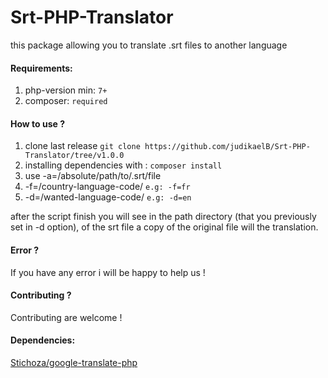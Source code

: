 # Srt-PHP-Translator
this package allowing you to translate .srt files to another language

#### Requirements:
1. php-version min: `7+`
2. composer: `required`

#### How to use ?
1. clone last release `git clone https://github.com/judikaelB/Srt-PHP-Translator/tree/v1.0.0`
2. installing dependencies with : ` composer install `
3. use -a=/absolute/path/to/.srt/file 
4. -f=/country-language-code/ `e.g: -f=fr`
5. -d=/wanted-language-code/ `e.g: -d=en`

after the script finish you will see in the path directory (that you previously set in -d option), of the srt file a copy of the original file will the translation.

#### Error ?
If you have any error i will be happy to help us !

#### Contributing ?
Contributing are welcome !

#### Dependencies:
[Stichoza/google-translate-php ](https://github.com/Stichoza/google-translate-php)  
